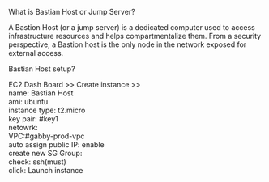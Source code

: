 What is Bastian Host or Jump Server?  

A Bastion Host (or a jump server) is a dedicated computer used to access infrastructure resources and helps compartmentalize them. From a security perspective, a Bastion host is the only node in the network exposed for external access.    

Bastian Host setup?  
  
EC2 Dash Board >> Create instance >>   
  name: Bastian Host  
  ami: ubuntu  
  instance type: t2.micro  
  key pair: #key1  
  netowrk:  
      VPC:#gabby-prod-vpc   
    auto assign public IP: enable  
    create new SG Group:   
      check: ssh(must)  
  click: Launch instance  
